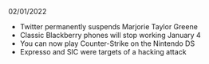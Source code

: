 02/01/2022

- Twitter permanently suspends Marjorie Taylor Greene
- Classic Blackberry phones will stop working January 4
- You can now play Counter-Strike on the Nintendo DS
- Expresso and SIC were targets of a hacking attack